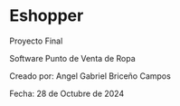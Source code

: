 # Eshopper
Proyecto Final


Software Punto de Venta de Ropa


Creado por: Angel Gabriel Briceño Campos


Fecha: 28 de Octubre de 2024
